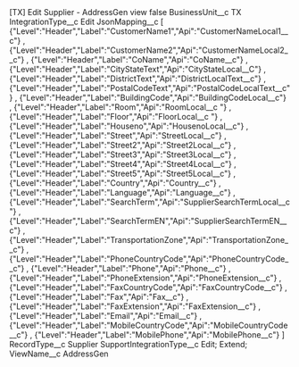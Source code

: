 <?xml version="1.0" encoding="UTF-8"?>
<CustomMetadata xmlns="http://soap.sforce.com/2006/04/metadata" xmlns:xsi="http://www.w3.org/2001/XMLSchema-instance" xmlns:xsd="http://www.w3.org/2001/XMLSchema">
    <label>[TX] Edit Supplier - AddressGen view</label>
    <protected>false</protected>
    <values>
        <field>BusinessUnit__c</field>
        <value xsi:type="xsd:string">TX</value>
    </values>
    <values>
        <field>IntegrationType__c</field>
        <value xsi:type="xsd:string">Edit</value>
    </values>
    <values>
        <field>JsonMapping__c</field>
        <value xsi:type="xsd:string">[	{&quot;Level&quot;:&quot;Header&quot;,&quot;Label&quot;:&quot;CustomerName1&quot;,&quot;Api&quot;:&quot;CustomerNameLocal1__c&quot;}		,
	{&quot;Level&quot;:&quot;Header&quot;,&quot;Label&quot;:&quot;CustomerName2&quot;,&quot;Api&quot;:&quot;CustomerNameLocal2__c&quot;}		,
	{&quot;Level&quot;:&quot;Header&quot;,&quot;Label&quot;:&quot;CoName&quot;,&quot;Api&quot;:&quot;CoName__c&quot;}		,
	{&quot;Level&quot;:&quot;Header&quot;,&quot;Label&quot;:&quot;CityStateText&quot;,&quot;Api&quot;:&quot;CityStateLocal__C&quot;}		,
	{&quot;Level&quot;:&quot;Header&quot;,&quot;Label&quot;:&quot;DistrictText&quot;,&quot;Api&quot;:&quot;DistrictLocalText__c&quot;}		,
	{&quot;Level&quot;:&quot;Header&quot;,&quot;Label&quot;:&quot;PostalCodeText&quot;,&quot;Api&quot;:&quot;PostalCodeLocalText__c&quot;}		,
	{&quot;Level&quot;:&quot;Header&quot;,&quot;Label&quot;:&quot;BuildingCode&quot;,&quot;Api&quot;:&quot;BuildingCodeLocal__c&quot;}		,
	{&quot;Level&quot;:&quot;Header&quot;,&quot;Label&quot;:&quot;Room&quot;,&quot;Api&quot;:&quot;RoomLocal__c &quot;}		,
	{&quot;Level&quot;:&quot;Header&quot;,&quot;Label&quot;:&quot;Floor&quot;,&quot;Api&quot;:&quot;FloorLocal__c &quot;}		,
	{&quot;Level&quot;:&quot;Header&quot;,&quot;Label&quot;:&quot;Houseno&quot;,&quot;Api&quot;:&quot;HousenoLocal__c&quot;}		,
	{&quot;Level&quot;:&quot;Header&quot;,&quot;Label&quot;:&quot;Street&quot;,&quot;Api&quot;:&quot;StreetLocal__c&quot;}		,
	{&quot;Level&quot;:&quot;Header&quot;,&quot;Label&quot;:&quot;Street2&quot;,&quot;Api&quot;:&quot;Street2Local__c&quot;}		,
	{&quot;Level&quot;:&quot;Header&quot;,&quot;Label&quot;:&quot;Street3&quot;,&quot;Api&quot;:&quot;Street3Local__c&quot;}		,
	{&quot;Level&quot;:&quot;Header&quot;,&quot;Label&quot;:&quot;Street4&quot;,&quot;Api&quot;:&quot;Street4Local__c&quot;}		,
	{&quot;Level&quot;:&quot;Header&quot;,&quot;Label&quot;:&quot;Street5&quot;,&quot;Api&quot;:&quot;Street5Local__c&quot;}		,
	{&quot;Level&quot;:&quot;Header&quot;,&quot;Label&quot;:&quot;Country&quot;,&quot;Api&quot;:&quot;Country__c&quot;}		,
	{&quot;Level&quot;:&quot;Header&quot;,&quot;Label&quot;:&quot;Language&quot;,&quot;Api&quot;:&quot;Language__c&quot;}		,
	{&quot;Level&quot;:&quot;Header&quot;,&quot;Label&quot;:&quot;SearchTerm&quot;,&quot;Api&quot;:&quot;SupplierSearchTermLocal__c&quot;}		,
	{&quot;Level&quot;:&quot;Header&quot;,&quot;Label&quot;:&quot;SearchTermEN&quot;,&quot;Api&quot;:&quot;SupplierSearchTermEN__c&quot;}		,
	{&quot;Level&quot;:&quot;Header&quot;,&quot;Label&quot;:&quot;TransportationZone&quot;,&quot;Api&quot;:&quot;TransportationZone__c&quot;}		,
	{&quot;Level&quot;:&quot;Header&quot;,&quot;Label&quot;:&quot;PhoneCountryCode&quot;,&quot;Api&quot;:&quot;PhoneCountryCode__c&quot;}		,
	{&quot;Level&quot;:&quot;Header&quot;,&quot;Label&quot;:&quot;Phone&quot;,&quot;Api&quot;:&quot;Phone__c&quot;}		,
	{&quot;Level&quot;:&quot;Header&quot;,&quot;Label&quot;:&quot;PhoneExtension&quot;,&quot;Api&quot;:&quot;PhoneExtension__c&quot;}		,
	{&quot;Level&quot;:&quot;Header&quot;,&quot;Label&quot;:&quot;FaxCountryCode&quot;,&quot;Api&quot;:&quot;FaxCountryCode__c&quot;}		,
	{&quot;Level&quot;:&quot;Header&quot;,&quot;Label&quot;:&quot;Fax&quot;,&quot;Api&quot;:&quot;Fax__c&quot;}		,
	{&quot;Level&quot;:&quot;Header&quot;,&quot;Label&quot;:&quot;FaxExtension&quot;,&quot;Api&quot;:&quot;FaxExtension__c&quot;}		,
	{&quot;Level&quot;:&quot;Header&quot;,&quot;Label&quot;:&quot;Email&quot;,&quot;Api&quot;:&quot;Email__c&quot;}		,
	{&quot;Level&quot;:&quot;Header&quot;,&quot;Label&quot;:&quot;MobileCountryCode&quot;,&quot;Api&quot;:&quot;MobileCountryCode__c&quot;}		,
	{&quot;Level&quot;:&quot;Header&quot;,&quot;Label&quot;:&quot;MobilePhone&quot;,&quot;Api&quot;:&quot;MobilePhone__c&quot;}		]</value>
    </values>
    <values>
        <field>RecordType__c</field>
        <value xsi:type="xsd:string">Supplier</value>
    </values>
    <values>
        <field>SupportIntegrationType__c</field>
        <value xsi:type="xsd:string">Edit; Extend;</value>
    </values>
    <values>
        <field>ViewName__c</field>
        <value xsi:type="xsd:string">AddressGen</value>
    </values>
</CustomMetadata>
